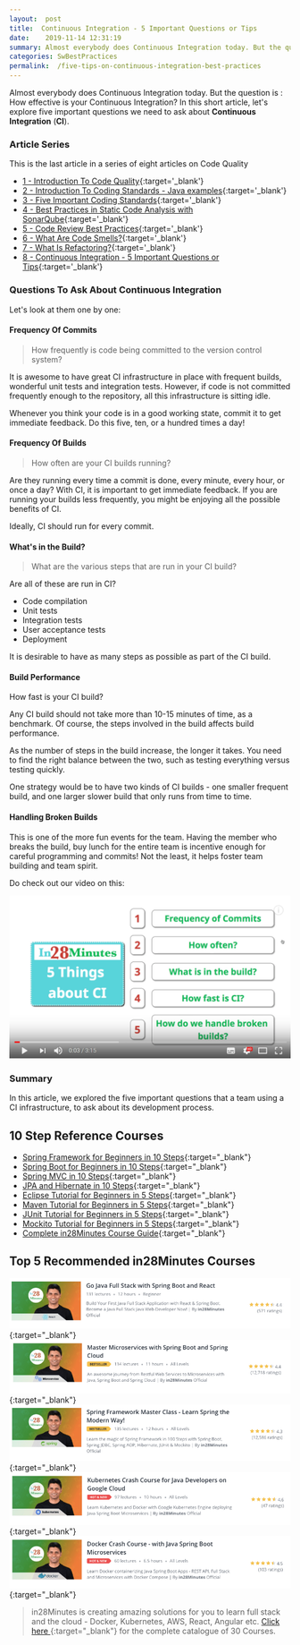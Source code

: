 ```yaml
---
layout:  post
title:  Continuous Integration - 5 Important Questions or Tips
date:    2019-11-14 12:31:19
summary: Almost everybody does Continuous Integration today. But the question is : How effective is your Continuous Integration? In this short article, let's explore five important questions we need to ask about Continuous Integration (CI).
categories: SwBestPractices
permalink:  /five-tips-on-continuous-integration-best-practices
---
```


Almost everybody does Continuous Integration today. But the question is : How effective is your Continuous Integration? In this short article, let's explore five important questions we need to ask about **Continuous Integration** (**CI**).

### Article Series

This is the last article in a series of eight articles on Code Quality
- [1 - Introduction To Code Quality](/introduction-to-code-quality){:target='_blank'}
- [2 - Introduction To Coding Standards - Java examples](/coding-standards-with-java-examples){:target='_blank'}
- [3 - Five Important Coding Standards](/code-quality-five-important-coding-standards){:target='_blank'}
- [4 - Best Practices in Static Code Analysis with SonarQube](/static-code-analysis-and-code-quality-best-practices-sonarqube){:target='_blank'}
- [5 - Code Review Best Practices](/code-review-best-practices){:target='_blank'}
- [6 - What Are Code Smells?](/code-quality-code-smells){:target='_blank'}
- [7 - What Is Refactoring?](/code-quality-basics-introduction-to-refactoring){:target='_blank'}
- [8 - Continuous Integration - 5 Important Questions or Tips](/five-tips-on-continuous-integration-best-practices){:target='_blank'}


### Questions To Ask About Continuous Integration

Let's look at them one by one:

#### Frequency Of Commits

> How frequently is code being committed to the version control system? 

It is awesome to have great CI infrastructure in place with frequent builds, wonderful unit tests and integration tests. However, if code is not committed frequently enough to the repository, all this infrastructure is sitting idle. 

Whenever you think your code is in a good working state, commit it to get immediate feedback. Do this five, ten, or a hundred times a day!

#### Frequency Of Builds

> How often are your CI builds running? 

Are they running every time a commit is done, every minute, every hour, or once a day? With CI, it is important to get immediate feedback. If you are running your builds less frequently, you might be enjoying all the possible benefits of CI.

Ideally, CI should run for every commit.

#### What's in the Build?

> What are the various steps that are run in your CI build?
 
 Are all of these are run in CI?
 - Code compilation
 - Unit tests
 - Integration tests
 - User acceptance tests
 - Deployment

 It is desirable to have as many steps as possible as part of the CI build.

#### Build Performance

How fast is your CI build? 

Any CI build should not take more than 10-15 minutes of time, as a benchmark. Of course, the steps involved in the build affects build performance. 

As the number of steps in the build increase, the longer it takes. You need to find the right balance between the two, such as testing everything versus testing quickly. 

One strategy would be to have two kinds of CI builds - one smaller frequent build, and one larger slower build that only runs from time to time.

#### Handling Broken Builds

This is one of the more fun events for the team. Having the member who breaks the build, buy lunch for the entire team is incentive enough for careful programming and commits! Not the least, it helps foster team building and team spirit. 


Do check out our video on this:

[![image info](/images/Capture-025-01.png)](https://www.youtube.com/watch?v=i8WNumrDMcA)

### Summary

In this article, we explored the five important questions that a team using a CI infrastructure, to ask about its development process.


## 10 Step Reference Courses

- [Spring Framework for Beginners in 10 Steps](https://courses.in28minutes.com/p/spring-framework-for-beginners){:target="_blank"}
- [Spring Boot for Beginners in 10 Steps](https://courses.in28minutes.com/p/spring-boot-for-beginners-in-10-steps){:target="_blank"}
- [Spring MVC in 10 Steps](https://www.youtube.com/watch?v=BjNhGaZDr0Y){:target="_blank"}
- [JPA and Hibernate in 10 Steps](https://courses.in28minutes.com/p/jpa-and-hibernate-tutorial-for-beginners-with-spring-boot){:target="_blank"}
- [Eclipse Tutorial for Beginners in 5 Steps](https://courses.in28minutes.com/p/eclipse-tutorial-for-beginners){:target="_blank"}
- [Maven Tutorial for Beginners in 5 Steps](https://courses.in28minutes.com/p/maven-tutorial-for-beginners-in-5-steps){:target="_blank"}
- [JUnit Tutorial for Beginners in 5 Steps](https://courses.in28minutes.com/p/junit-tutorial-for-beginners){:target="_blank"}
- [Mockito Tutorial for Beginners in 5 Steps](https://courses.in28minutes.com/p/mockito-for-beginner-in-5-steps){:target="_blank"}
- [Complete in28Minutes Course Guide](https://courses.in28minutes.com/p/in28minutes-course-guide){:target="_blank"}

## Top 5 Recommended in28Minutes Courses
[![Image](/images/Course-Go-Full-Stack-With-Spring-Boot-and-React.png "Go Full Stack with Spring Boot and React")](https://www.udemy.com/course/full-stack-application-with-spring-boot-and-react/?couponCode=OCTOBER-2019){:target="_blank"}
[![Image](/images/Course-Master-Microservices-with-Spring-Boot-and-Spring-Cloud.png "Master Microservices with Spring Boot and Spring Cloud")](https://www.udemy.com/course/microservices-with-spring-boot-and-spring-cloud/?couponCode=OCTOBER-2019){:target="_blank"}
[![Image](/images/Course-Spring-Framework-Master-Class---Beginner-to-Expert.png "Spring Master Class - Beginner to Expert")](https://www.udemy.com/course/spring-tutorial-for-beginners/?couponCode=OCTOBER-2019){:target="_blank"}
[![Image](/images/Course-KubernetesCrashCourse.png "Kubernetes Crash Course for Java Spring Boot Developers")](https://www.udemy.com/course/kubernetes-crash-course-for-java-developers/?couponCode=OCTOBER-2019){:target="_blank"}
[![Image](/images/Course-DockerCrashCourseForJavaSpringBootDevelopers.png "Docker Crash Course for Java Spring Boot Developers")](https://www.udemy.com/course/docker-course-with-java-and-spring-boot-for-beginners/?couponCode=OCTOBER-2019){:target="_blank"}

> in28Minutes is creating amazing solutions for you to learn full stack and the cloud - Docker, Kubernetes, AWS, React, Angular etc. [Click here ](https://github.com/in28minutes/learn#aws-and-cloud-courses){:target="_blank"} for the complete catalogue of 30 Courses.


